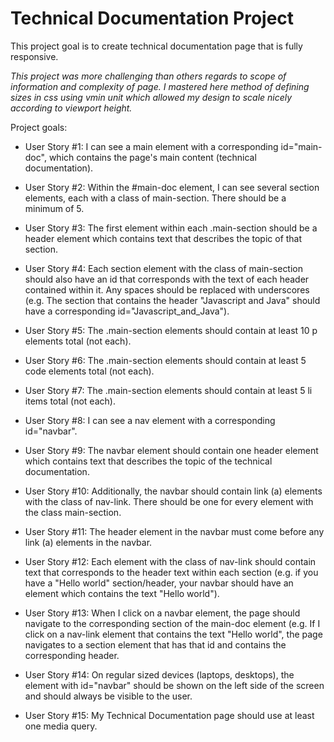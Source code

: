 Technical Documentation Project
===============================

This project goal is to create technical documentation page that is fully responsive.

_This project was more challenging than others regards to scope of information and complexity of page. I mastered here method of defining sizes in css using vmin unit which allowed my design to scale nicely according to viewport height._

Project goals:

* User Story #1: I can see a main element with a corresponding id="main-doc", which contains the page's main content (technical documentation).

* User Story #2: Within the #main-doc element, I can see several section elements, each with a class of main-section. There should be a minimum of 5.

* User Story #3: The first element within each .main-section should be a header element which contains text that describes the topic of that section.

* User Story #4: Each section element with the class of main-section should also have an id that corresponds with the text of each header contained within it. Any spaces should be replaced with underscores (e.g. The section that contains the header "Javascript and Java" should have a corresponding id="Javascript_and_Java").

* User Story #5: The .main-section elements should contain at least 10 p elements total (not each).

* User Story #6: The .main-section elements should contain at least 5 code elements total (not each).

* User Story #7: The .main-section elements should contain at least 5 li items total (not each).

* User Story #8: I can see a nav element with a corresponding id="navbar".

* User Story #9: The navbar element should contain one header element which contains text that describes the topic of the technical documentation.

* User Story #10: Additionally, the navbar should contain link (a) elements with the class of nav-link. There should be one for every element with the class main-section.

* User Story #11: The header element in the navbar must come before any link (a) elements in the navbar.

* User Story #12: Each element with the class of nav-link should contain text that corresponds to the header text within each section (e.g. if you have a "Hello world" section/header, your navbar should have an element which contains the text "Hello world").

* User Story #13: When I click on a navbar element, the page should navigate to the corresponding section of the main-doc element (e.g. If I click on a nav-link element that contains the text "Hello world", the page navigates to a section element that has that id and contains the corresponding header.

* User Story #14: On regular sized devices (laptops, desktops), the element with id="navbar" should be shown on the left side of the screen and should always be visible to the user.

* User Story #15: My Technical Documentation page should use at least one media query.
